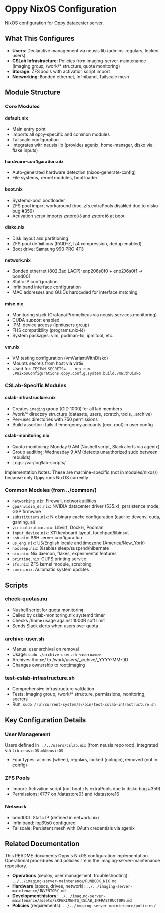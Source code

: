 # Oppy NixOS Configuration

NixOS configuration for Oppy datacenter server.

## What This Configures

- **Users**: Declarative management via neusis lib (admins, regulars, locked users)
- **CSLab Infrastructure**: Policies from imaging-server-maintenance (imaging group, /work/* structure, quota monitoring)
- **Storage**: ZFS pools with activation script import
- **Networking**: Bonded ethernet, Infiniband, Tailscale mesh

## Module Structure

### Core Modules

#### default.nix

- Main entry point
- Imports all oppy-specific and common modules
- Tailscale configuration
- Integrates with neusis lib (provides agenix, home-manager, disko via flake inputs)

#### hardware-configuration.nix

- Auto-generated hardware detection (nixos-generate-config)
- File systems, kernel modules, boot loader

#### boot.nix

- Systemd-boot bootloader
- ZFS pool import workaround (boot.zfs.extraPools disabled due to disko bug #359)
- Activation script imports zstore03 and zstore16 at boot

#### disko.nix

- Disk layout and partitioning
- ZFS pool definitions (RAID-Z, lz4 compression, dedup enabled)
- Boot drive: Samsung 990 PRO 4TB

#### network.nix

- Bonded ethernet (802.3ad LACP): enp206s0f0 + enp206s0f1 → bond001
- Static IP configuration
- Infiniband interface configuration
- MAC addresses and GUIDs hardcoded for interface matching

#### misc.nix

- Monitoring stack (Grafana/Prometheus via neusis.services.monitoring)
- CUDA support enabled
- IPMI device access (ipmiusers group)
- FHS compatibility (programs.nix-ld)
- System packages: vim, podman-tui, ipmitool, etc.

#### vm.nix

- VM testing configuration (vmVariantWithDisko)
- Mounts secrets from host via virtio
- Used for: `TESTVM_SECRETS=... nix run .#nixosConfigurations.oppy.config.system.build.vmWithDisko`

### CSLab-Specific Modules

#### cslab-infrastructure.nix

- Creates `imaging` group (GID 1000) for all lab members
- /work/* directory structure (datasets, users, scratch, tools, _archive)
- Per-user directories with 750 permissions
- Build assertion: fails if emergency accounts (exx, root) in user config

#### cslab-monitoring.nix

- Quota monitoring: Monday 9 AM (Nushell script, Slack alerts via agenix)
- Group auditing: Wednesday 9 AM (detects unauthorized sudo between rebuilds)
- Logs: /var/log/lab-scripts/

Implementation Notes: These are machine-specific (not in modules/nixos/) because only Oppy runs NixOS currently

### Common Modules (from ../common/)

- `networking.nix`: Firewall, network utilities
- `gpu/nvidia_dc.nix`: NVIDIA datacenter driver (535.x), persistence mode, GSP firmware
- `substituters.nix`: Nix binary cache configuration (cachix: devenv, cuda, gaming, ai)
- `virtualization.nix`: Libvirt, Docker, Podman
- `input_device.nix`: X11 keyboard layout, touchpad/libinput
- `ssh.nix`: SSH server configuration
- `us_eng.nix`: US/English locale and timezone (America/New_York)
- `nosleep.nix`: Disables sleep/suspend/hibernate
- `nix.nix`: Nix daemon, flakes, experimental features
- `printing.nix`: CUPS printing service
- `zfs.nix`: ZFS kernel module, scrubbing
- `comin.nix`: Automatic system updates

## Scripts

### check-quotas.nu

- Nushell script for quota monitoring
- Called by cslab-monitoring.nix systemd timer
- Checks /home usage against 100GB soft limit
- Sends Slack alerts when users over quota

### archive-user.sh

- Manual user archival on removal
- Usage: `sudo ./archive-user.sh <username>`
- Archives /home/<user> to /work/users/_archive/<user>_YYYY-MM-DD
- Changes ownership to root:imaging

### test-cslab-infrastructure.sh

- Comprehensive infrastructure validation
- Tests: imaging group, /work/* structure, permissions, monitoring, secrets
- Run: `sudo /run/current-system/sw/bin/test-cslab-infrastructure.sh`

## Key Configuration Details

### User Management

Users defined in `../../users/cslab.nix` (from neusis repo root), integrated via `lib.neusisOS.mkNeusisOS`

- Four types: admins (wheel), regulars, locked (nologin), removed (not in config)

### ZFS Pools

- Import: Activation script (not boot.zfs.extraPools due to disko bug #359)
- Permissions: 0777 on /datastore03 and /datastore16

### Network

- bond001: Static IP (defined in network.nix)
- Infiniband: ibp69s0 configured
- Tailscale: Persistent mesh with OAuth credentials via agenix

## Related Documentation

This README documents Oppy's NixOS configuration implementation. Operational procedures and policies are in the imaging-server-maintenance repository.

- **Operations** (deploy, user management, troubleshooting): `../../imaging-server-maintenance/RUNBOOK_NIX.md`
- **Hardware** (specs, drives, network): `../../imaging-server-maintenance/INVENTORY.md`
- **Development history**: `../../imaging-server-maintenance/assets/EXPERIMENTS_CSLAB_INFRASTRUCTURE.md`
- **Policies** (requirements): `../../imaging-server-maintenance/policies/`
